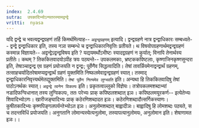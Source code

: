 ```yaml
---
index:  2.4.69
sutra:  उपकादिभ्योऽन्यतरस्यामद्वन्द्वे
vritti:  nyasa
---
```


यदि द्वन्द्वे च भवत्यद्वन्द्वग्रहणं तर्हि किमर्थमित्याह-- `अद्वन्द्वग्रहणम्` इत्यादि। द्वन्द्वग्रहणे नात्र द्वन्द्वाधिकारः सम्बध्यते-- द्वन्द्वे द्वन्द्वाधिकार इति, तस्य नञा सम्बन्धे च द्वन्द्वाधिकारनिवृत्तिः प्रतीयते। थ विषयोपग्रहणार्थमद्वन्द्वग्रहणं कस्मान्न विज्ञायते-- अद्वन्द्वेऽद्वन्द्वविषय इति ? यद्ययमर्थोऽभीष्टः स्यादद्वग्रहणं न कुर्यात्; विनापि तेनार्थस्य प्रतीतेः। कथम् ? तिककितवादयोऽपीह त्रयः पठ्यन्ते-- उपकलमकाः, भ्रष्टककपिष्टलाः, कृष्णाजिनकृष्णसुन्दरा इति, तेषाञ्चाद्वन्द्व एव ग्रहणं प्रयोजयति न द्वन्द्वः; पूर्वेणैव सिद्धत्वादिति। तेषां तावर्न्नियमेनाद्वन्द्वार्थं ग्रहणम्, तत्साहचर्यादितरेषामप्यद्वन्द्वार्थं ग्रहणं युक्तमिति निष्फलमेवाद्वन्द्वग्रहणं स्यात्। तस्माद् द्वन्द्वाधिकारनिवृत्त्यर्थमेतद्युक्तमिति। `तेषां पूर्वेण नित्यमेव लुग्भवति` इति। अन्यथा हि तिककितवादिषु तेषां पाठोऽनर्थकः स्यात्। `अद्वन्द्वे त्वनेन विकल्पः` इति। प्रकृतत्वाल्लुको विज्ञेयः। तत्रोपकलमशब्दाभ्यां नडादिफग्विधानात् तस्य लुग्विकल्पः, ततः परेभ्यः प्राक् कपिष्ठलशब्दात् इञः। कपिष्ठलमयूरकर्ण-- इत्येतेभ्यः शिवादिभ्योऽणः। खारीजङ्घादिभ्यः प्राक् कठेरणिशब्दादत इञः। कठेरणिशब्दादौत्सर्गिकस्याणः। कुषीतकादिभ्यः कृष्णपिङ्गलपर्यन्तेभ्योऽत इञः। अनुलोमशब्दात् बाह्वादीञः। बाह्वादिषु हि लोमशब्दः पठ्यते, स च तदन्तविधिं प्रयोजयति। अनुगतानि लोमान्यस्येत्यनुलोमा, तस्यापत्यानुलोमयः, अनुलोमान इति। शेषाणामत इञः।।

